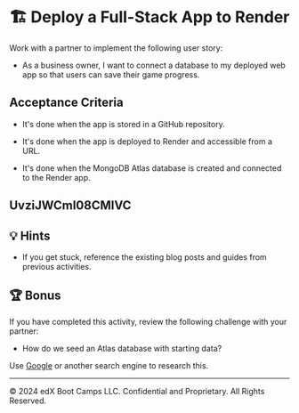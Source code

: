 # 🏗️ Deploy a Full-Stack App to Render

Work with a partner to implement the following user story:

* As a business owner, I want to connect a database to my deployed web app so that users can save their game progress.

## Acceptance Criteria

* It's done when the app is stored in a GitHub repository.

* It's done when the app is deployed to Render and accessible from a URL.

* It's done when the MongoDB Atlas database is created and connected to the Render app.

UvziJWCmI08CMIVC
---

## 💡 Hints

* If you get stuck, reference the existing blog posts and guides from previous activities.

## 🏆 Bonus

If you have completed this activity, review the following challenge with your partner:

* How do we seed an Atlas database with starting data?

Use [Google](https://www.google.com) or another search engine to research this.

---

© 2024 edX Boot Camps LLC. Confidential and Proprietary. All Rights Reserved.
